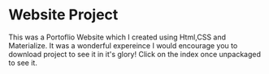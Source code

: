 # Website Project
 This was a Portoflio Website which I created using Html,CSS and Materialize. It was a wonderful expereince I would encourage you to download project to see it in it's glory! Click on the index once unpackaged to see it.
